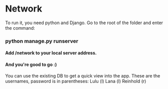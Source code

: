 # Network

To run it, you need python and Django.
Go to the root of the folder and enter the command:

### python manage.py runserver

#### Add /network to your local server address.
#### And you're good to go :)

You can use the existing DB to get a quick view into the app. These are the usernames, password is in parentheses:
Lulu (l)
Lana (l)
Reinhold (r)
